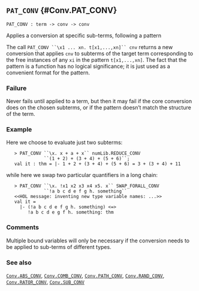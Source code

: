 ## `PAT_CONV` {#Conv.PAT_CONV}


```
PAT_CONV : term -> conv -> conv
```



Applies a conversion at specific sub-terms, following a pattern


The call ``` PAT_CONV ``\x1 ... xn. t[x1,...,xn]`` cnv ``` returns a new
conversion that applies `cnv` to subterms of the target term
corresponding to the free instances of any `xi` in the pattern
`t[x1,...,xn]`. The fact that the pattern is a function has no logical
significance; it is just used as a convenient format for the pattern.



### Failure

Never fails until applied to a term, but then it may fail if the core conversion does on the chosen subterms, or if the pattern doesn’t match the structure of the term.



### Example

Here we choose to evaluate just two subterms:
    
       > PAT_CONV ``\x. x + a + x`` numLib.REDUCE_CONV
                  ``(1 + 2) + (3 + 4) + (5 + 6)``;
       val it : thm = |- 1 + 2 + (3 + 4) + (5 + 6) = 3 + (3 + 4) + 11
    
while here we swap two particular quantifiers in a long chain:
    
       > PAT_CONV ``\x. !x1 x2 x3 x4 x5. x`` SWAP_FORALL_CONV
                  ``!a b c d e f g h. something``
       <<HOL message: inventing new type variable names: ...>>
       val it =
         |- (!a b c d e f g h. something) <=>
            !a b c d e g f h. something: thm
    

### Comments

Multiple bound variables will only be necessary if the conversion
needs to be applied to sub-terms of different types.

### See also

[`Conv.ABS_CONV`](#Conv.ABS_CONV), [`Conv.COMB_CONV`](#Conv.COMB_CONV), [`Conv.PATH_CONV`](#Conv.PATH_CONV), [`Conv.RAND_CONV`](#Conv.RAND_CONV), [`Conv.RATOR_CONV`](#Conv.RATOR_CONV), [`Conv.SUB_CONV`](#Conv.SUB_CONV)

